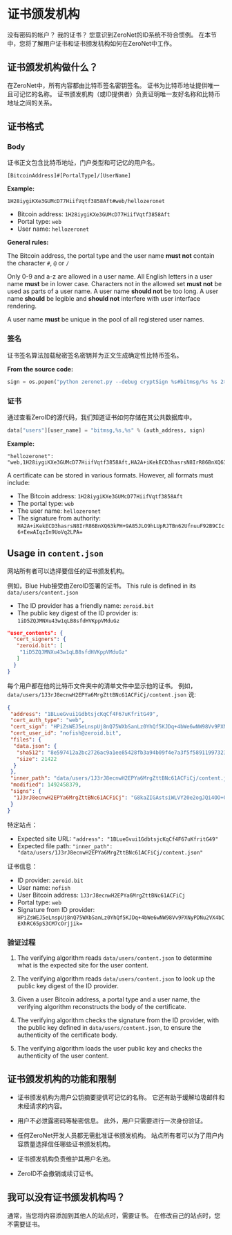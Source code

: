 # 证书颁发机构

没有密码的帐户？ 我的证书？ 您意识到ZeroNet的ID系统不符合惯例。 在本节中，您将了解用户证书和证书颁发机构如何在ZeroNet中工作。

## 证书颁发机构做什么？

在ZeroNet中，所有内容都由比特币签名密钥签名。 证书为比特币地址提供唯一且可记忆的名称。 证书颁发机构（或ID提供者）负责证明唯一友好名称和比特币地址之间的关系。

## 证书格式

### Body

证书正文包含比特币地址，门户类型和可记忆的用户名。

```
[BitcoinAddress]#[PortalType]/[UserName]
```

**Example:**

```
1H28iygiKXe3GUMcD77HiifVqtf3858Aft#web/hellozeronet
```

- Bitcoin address: `1H28iygiKXe3GUMcD77HiifVqtf3858Aft`
- Portal type: `web`
- User name: `hellozeronet`

**General rules:**

The Bitcoin address, the portal type and the user name **must not** contain the character `#`, `@` or `/`

Only 0-9 and a-z are allowed in a user name. All English letters in a user name **must** be in lower case. Characters not in the allowed set **must not** be used as parts of a user name. A user name **should not** be too long. A user name **should** be legible and **should not** interfere with user interface rendering.

A user name **must** be unique in the pool of all registered user names.

### 签名

证书签名算法加载秘密签名密钥并为正文生成确定性比特币签名。

**From the source code:**

```python
sign = os.popen("python zeronet.py --debug cryptSign %s#bitmsg/%s %s 2>&1" % (auth_address, user_name, config.site_privatekey)).readlines()[-1].strip()
```

### 证书

通过查看ZeroID的源代码，我们知道证书如何存储在其公共数据库中。

```python
data["users"][user_name] = "bitmsg,%s,%s" % (auth_address, sign)
```

**Example:**

```
"hellozeronet": "web,1H28iygiKXe3GUMcD77HiifVqtf3858Aft,HA2A+iKekECD3hasrsN8IrR86BnXQ63kPH+9A85JLO9hLUpRJTBn62UfnuuF92B9CIc6+EewAIqzIn9UoVq2LPA="
```

A certificate can be stored in various formats. However, all formats must include:

- The Bitcoin address: `1H28iygiKXe3GUMcD77HiifVqtf3858Aft`
- The portal type: `web`
- The user name: `hellozeronet`
- The signature from authority: `HA2A+iKekECD3hasrsN8IrR86BnXQ63kPH+9A85JLO9hLUpRJTBn62UfnuuF92B9CIc6+EewAIqzIn9UoVq2LPA=`

## Usage in `content.json`

网站所有者可以选择要信任的证书颁发机构。

例如，Blue Hub接受由ZeroID签署的证书。 This rule is defined in its `data/users/content.json`

- The ID provider has a friendly name: `zeroid.bit`
- The public key digest of the ID provider is: `1iD5ZQJMNXu43w1qLB8sfdHVKppVMduGz`

```json
"user_contents": {
  "cert_signers": {
   "zeroid.bit": [
    "1iD5ZQJMNXu43w1qLB8sfdHVKppVMduGz"
   ]
  }
}
```

每个用户都在他的比特币文件夹中的清单文件中显示他的证书。 例如， `data/users/1J3rJ8ecnwH2EPYa6MrgZttBNc61ACFiCj/content.json` 说:

```json
{
 "address": "1BLueGvui1GdbtsjcKqCf4F67uKfritG49",
 "cert_auth_type": "web",
 "cert_sign": "HPiZsWEJ5eLnspUj8nQ75WXbSanLz0YhQf5KJDq+4bWe6wNW98Vv9PXNyPDNu2VX4bCEXhRC65pS3CM7cOrjjik=",
 "cert_user_id": "nofish@zeroid.bit",
 "files": {
  "data.json": {
   "sha512": "8e597412a2bc2726ac9a1ee85428fb3a94b09f4e7a3f5f589119973231417b15",
   "size": 21422
  }
 },
 "inner_path": "data/users/1J3rJ8ecnwH2EPYa6MrgZttBNc61ACFiCj/content.json",
 "modified": 1492458379,
 "signs": {
  "1J3rJ8ecnwH2EPYa6MrgZttBNc61ACFiCj": "G8kaZIGAstsiWLVY20e2ogJQi4OO+QuwqJ9GTj3gz7YleST/jst7RQH7hDn0uf8BJMBjFs35H3LPhNHHj4jueh8="
 }
}
```

特定站点：

- Expected site URL: `"address": "1BLueGvui1GdbtsjcKqCf4F67uKfritG49"`
- Expected file path: `"inner_path": "data/users/1J3rJ8ecnwH2EPYa6MrgZttBNc61ACFiCj/content.json"`

证书信息：

- ID provider: `zeroid.bit`
- User name: `nofish`
- User Bitcoin address: `1J3rJ8ecnwH2EPYa6MrgZttBNc61ACFiCj`
- Portal type: `web`
- Signature from ID provider: `HPiZsWEJ5eLnspUj8nQ75WXbSanLz0YhQf5KJDq+4bWe6wNW98Vv9PXNyPDNu2VX4bCEXhRC65pS3CM7cOrjjik=`

### 验证过程

1. The verifying algorithm reads `data/users/content.json` to determine what is the expected site for the user content.

2. The verifying algorithm reads `data/users/content.json` to look up the public key digest of the ID provider.

3. Given a user Bitcoin address, a portal type and a user name, the verifying algorithm reconstructs the body of the certificate.

4. The verifying algorithm checks the signature from the ID provider, with the public key defined in `data/users/content.json`, to ensure the authenticity of the certificate body.

5. The verifying algorithm loads the user public key and checks the authenticity of the user content.

## 证书颁发机构的功能和限制

- 证书颁发机构为用户公钥摘要提供可记忆的名称。 它还有助于缓解垃圾邮件和未经请求的内容。

- 用户不必泄露密码等秘密信息。 此外，用户只需要进行一次身份验证。

- 任何ZeroNet开发人员都无需批准证书颁发机构。 站点所有者可以为了用户内容质量选择信任哪些证书颁发机构。

- 证书颁发机构负责维护其用户名池。

- ZeroID不会撤销或续订证书。

## 我可以没有证书颁发机构吗？

通常，当您将内容添加到其他人的站点时，需要证书。 在修改自己的站点时，您不需要证书。
